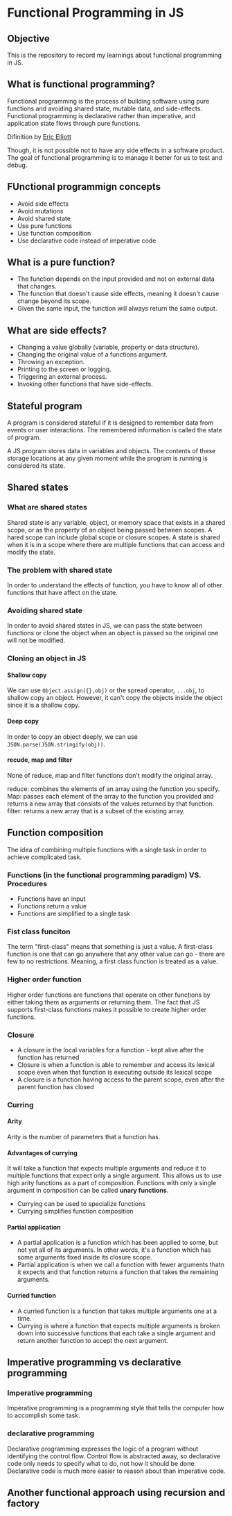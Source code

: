 # Functional Programming in JS

## Objective
This is the repository to record my learnings about functional programming in JS.

## What is functional programming?
Functional programming is the process of building software using pure functions and avoiding shared state, mutable data, and side-effects. Functional programming is declarative rather than imperative, and application state flows through pure functions.

Difinition by [Eric Elliott](https://medium.com/javascript-scene/master-the-javascript-interview-what-is-functional-programming-7f218c68b3a0)

Though, it is not possible not to have any side effects in a software product. The goal of functional programming is to manage it better for us to test and debug.

## FUnctional programmign concepts
- Avoid side effects
- Avoid mutations
- Avoid shared state
- Use pure functions
- Use function composition
- Use declarative code instead of imperative code

## What is a pure function?
- The function depends on the input provided and not on external data that changes.
- The function that doesn't cause side effects, meaning it doesn't cause change beyond its scope.
- Given the same input, the function will always return the same output.

## What are side effects?
- Changing a value globally (variable, property or data structure).
- Changing the original value of a functions argument.
- Throwing an exception.
- Printing to the screen or logging.
- Triggering an external process.
- Invoking other functions that have side-effects.

## Stateful program
A program is considered stateful if it is designed to remember data from events or user interactions. The remembered information is called the state of program.

A JS program stores data in variables and objects. The contents of these storage locations at any given moment while the program is running is considered its state.

## Shared states
### What are shared states
Shared state is any variable, object, or memory space that exists in a shared scope, or as the property of an object being passed between scopes. A hared scope can include global scope or closure scopes. A state is shared when it is in a scope where there are multiple functions that can access and modify the state.

### The problem with shared state
In order to understand the effects of function, you have to know all of other functions that have affect on the state. 

### Avoiding shared state
In order to avoid shared states in JS, we can pass the state between functions or clone the object when an object is passed so the original one will not be modified.

### Cloning an object in JS
#### Shallow copy
We can use `Object.assign({},obj)` or the spread operator, `...obj`, to shallow copy an object. However, it can't copy the objects inside the object since it is a shallow copy.

#### Deep copy
In order to copy an object deeply, we can use `JSON.parse(JSON.stringify(obj))`.

#### recude, map and filter
None of reduce, map and filter functions don't modify the original array.

reduce: combines the elements of an array using the function you specify.  
Map: passes each element of the array to the function you provided and returns a new array that consists of the values returned by that function.  
filter: returns a new array that is a subset of the existing array.

## Function composition
The idea of combining multiple functions with a single task in order to achieve complicated task.

### Functions (in the functional programming paradigm) VS. Procedures
- Functions have an input
- Functions return a value
- Functions are simplified to a single task

### Fist class funciton
The term "first-class" means that something is just a value. A first-class function is one that can go anywhere that any other value can go - there are few to no restrictions. Meaning, a first class function is treated as a value.

### Higher order function
Higher order functions are functions that operate on other functions by either taking them as arguments or returning them. The fact that JS supports first-class functions makes it possible to create higher order functions.

### Closure
- A closure is the local variables for a function - kept alive after the function has returned
- Closure is when a function is able to remember and access its lexical scope even when that function is executing outside its lexical scope
- A closure is a function having access to the parent scope, even after the parent function has closed

### Curring
#### Arity
Arity is the number of parameters that a function has.

#### Advantages of currying
It will take a function that expects multiple arguments and reduce it to multiple functions that expect only a single argument. This allows us to use high arity functions as a part of composition. Functions with only a single argument in composition can be called **unary functions**.

- Currying can be used to specialize functions
- Currying simplifies function composition

#### Partial application
- A partial application is a function which has been applied to some, but not yet all of its arguments. In other words, it's a function which has some arguments fixed inside its closure scope.
- Partial application is when we call a function with fewer arguments thatn it expects and that function returns a function that takes the remaining arguments.

#### Curried function
- A curried function is a function that takes multiple arguments one at a time.
- Currying is where a function that expects multiple arguments is broken down into successive functions that each take a single argument and return another function to accept the next argument.

## Imperative programming vs declarative programming
### Imperative programming
Imperative programming is a programming style that tells the computer how to accomplish some task.

### declarative programming
Declarative programming expresses the logic of a program without identifying the control flow. Control flow is abstracted away, so declarative code only needs to specify what to do, not how it should be done. Declarative code is much more easier to reason about than imperative code.

## Another functional approach using recursion and factory
